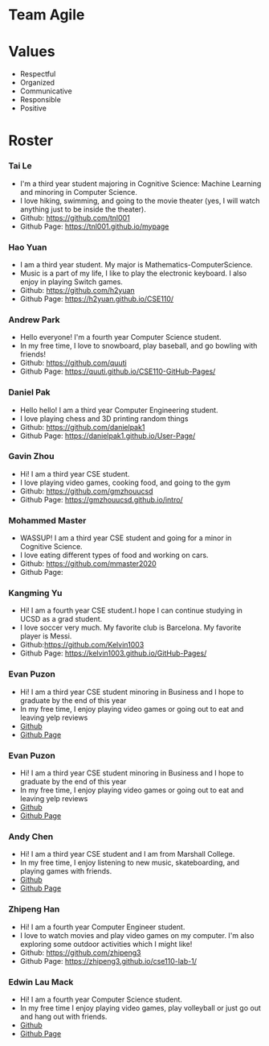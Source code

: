 # Team Agile

# Values
- Respectful
- Organized
- Communicative
- Responsible
- Positive

# Roster
### Tai Le
- I'm a third year student majoring in Cognitive Science: Machine Learning and minoring in Computer Science. 
- I love hiking, swimming, and going to the movie theater (yes, I will watch anything just to be inside the theater).
- Github: https://github.com/tnl001
- Github Page: https://tnl001.github.io/mypage

### Hao Yuan
- I am a third year student. My major is Mathematics-ComputerScience.
- Music is a part of my life, I like to play the electronic keyboard. I also enjoy in playing Switch games.
- Github: https://github.com/h2yuan
- Github Page: https://h2yuan.github.io/CSE110/

### Andrew Park
- Hello everyone! I'm a fourth year Computer Science student.
- In my free time, I love to snowboard, play baseball, and go bowling with friends!
- Github: https://github.com/quuti
- Github Page: https://quuti.github.io/CSE110-GitHub-Pages/ 

### Daniel Pak
- Hello hello! I am a third year Computer Engineering student.
- I love playing chess and 3D printing random things
- Github: https://github.com/danielpak1
- Github Page: https://danielpak1.github.io/User-Page/

### Gavin Zhou
- Hi! I am a third year CSE student.
- I love playing video games, cooking food, and going to the gym
- Github: https://github.com/gmzhouucsd
- Github Page: https://gmzhouucsd.github.io/intro/

### Mohammed Master
- WASSUP! I am a third year CSE student and going for a minor in Cognitive Science.
- I love eating different types of food and working on cars.
- Github: https://github.com/mmaster2020
- Github Page: 

### Kangming Yu
- Hi! I am a fourth year CSE student.I hope I can continue studying in UCSD as a grad student.
- I love soccer very much. My favorite club is Barcelona. My favorite player is Messi.
- Github:https://github.com/Kelvin1003
- Github Page: https://kelvin1003.github.io/GitHub-Pages/

### Evan Puzon 
- Hi! I am a third year CSE student minoring in Business and I hope to graduate by the end of this year
- In my free time, I enjoy playing video games or going out to eat and leaving yelp reviews
- [Github](https://github.com/puzonevan)
- [Github Page](https://puzonevan.github.io/Lab-1-CSE-110-Fall-2021/)

### Evan Puzon 
- Hi! I am a third year CSE student minoring in Business and I hope to graduate by the end of this year
- In my free time, I enjoy playing video games or going out to eat and leaving yelp reviews
- [Github](https://github.com/puzonevan)
- [Github Page](https://puzonevan.github.io/Lab-1-CSE-110-Fall-2021/)

### Andy Chen 
- Hi! I am a third year CSE student and I am from Marshall College.
- In my free time, I enjoy listening to new music, skateboarding, and playing games with friends.
- [Github](https://github.com/amc01)
- [Github Page](https://amc01.github.io/User-Page/)

### Zhipeng Han
- Hi! I am a fourth year Computer Engineer student. 
- I love to watch movies and play video games on my computer. I'm also exploring some outdoor activities which I might like!
- Github: https://github.com/zhipeng3
- Github Page: https://zhipeng3.github.io/cse110-lab-1/

### Edwin Lau Mack
- Hi! I am a fourth year Computer Science student.
- In my free time I enjoy playing video games, play volleyball or just go out and hang out with friends.
- [Github](https://github.com/EdwinLauM)
- [Github Page](https://EdwinLauMack.github.io/Lab-1-CSE-110-Fall-2021/)

